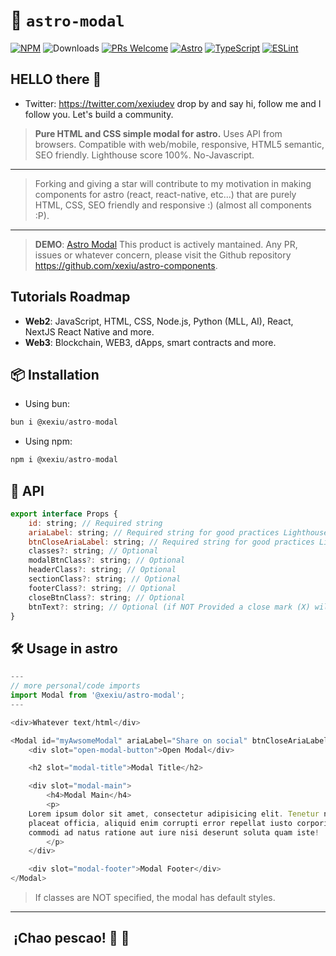 # 🚀 `astro-modal`

[![NPM](https://img.shields.io/npm/v/@xexiu/astro-modal)](https://www.npmjs.com/package/@xexiu/astro-modal)
![Downloads](https://img.shields.io/npm/dt/@xexiu/astro-modal.svg)
[![PRs Welcome](https://img.shields.io/badge/PRs-welcome-brightgreen.svg)](https://github.com/xexiu/astro-components/pulls)
[![Astro](https://img.shields.io/badge/Astro-333333.svg?logo=astro)](https://astro.build)
[![TypeScript](https://img.shields.io/badge/TypeScript-333333.svg?logo=typescript)](http://www.typescriptlang.org/)
[![ESLint](https://img.shields.io/badge/ESLint-3A33D1?logo=eslint)](https://eslint.org)

## HELLO there 👋

- Twitter: <https://twitter.com/xexiudev> drop by and say hi, follow me and I follow you. Let's build a community.

> **Pure HTML and CSS simple modal for astro.** Uses API from browsers. Compatible with web/mobile, responsive, HTML5 semantic, SEO friendly. Lighthouse score 100%. No-Javascript.
---
> Forking and giving a star will contribute to my motivation in making components for astro (react, react-native, etc...) that are purely HTML, CSS, SEO friendly and responsive :) (almost all components :P).
---

> **DEMO**: [Astro Modal](https://xexiu.dev/demos/astro/modal)
> This product is actively mantained. Any PR, issues or whatever concern, please visit the Github repository <https://github.com/xexiu/astro-components>.

## Tutorials Roadmap

- **Web2**: JavaScript, HTML, CSS, Node.js, Python (MLL, AI), React, NextJS React Native and more.
- **Web3**: Blockchain, WEB3, dApps, smart contracts and more.

## 📦 Installation

- Using bun:

``` javascript
bun i @xexiu/astro-modal
```

- Using npm:

```javascript
npm i @xexiu/astro-modal
```

## 🔁 API

```javascript
export interface Props {
    id: string; // Required string
    ariaLabel: string; // Required string for good practices Lighthouse
    btnCloseAriaLabel: string; // Required string for good practices Lighthouse
    classes?: string; // Optional
    modalBtnClass?: string; // Optional
    headerClass?: string; // Optional
    sectionClass?: string; // Optional
    footerClass?: string; // Optional
    closeBtnClass?: string; // Optional
    btnText?: string; // Optional (if NOT Provided a close mark (X) will show on pop-up modal)
}
```

## 🛠 Usage in astro

```javascript
---
// more personal/code imports
import Modal from '@xexiu/astro-modal';
---

<div>Whatever text/html</div>

<Modal id="myAwsomeModal" ariaLabel="Share on social" btnCloseAriaLabel="Close Modal">
    <div slot="open-modal-button">Open Modal</div>

    <h2 slot="modal-title">Modal Title</h2>

    <div slot="modal-main">
        <h4>Modal Main</h4>
        <p>
    Lorem ipsum dolor sit amet, consectetur adipisicing elit. Tenetur nesciunt
    placeat officia, aliquid enim corrupti error repellat iusto corporis
    commodi ad natus ratione aut iure nisi deserunt soluta quam iste!
        </p>
    </div>

    <div slot="modal-footer">Modal Footer</div>
</Modal>
```

> If classes are NOT specified, the modal has default styles.
---

##  ¡Chao pescao! 👋 🐠
